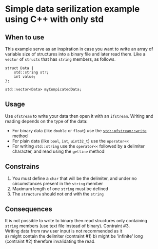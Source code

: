 # Simple data serilization example using C++ with only std

## When to use
This example serve as an inspiration in case you want to write an array of variable size of structures into a binary file and later read them.
Like a `vector` of `structs` that has `string` members, as follows.  
```
struct Data {
    std::string str;
    int value;
};

std::vector<Data> myCompicatedData;
```

## Usage
Use `ofstream` to write your data then open it with an `ifstream`. Writing and reading depends on the type of the data:
- For binary data (like `double` or `float`) use the [`std::ofstream::write`](https://en.cppreference.com/w/cpp/io/basic_ostream/write) method
- For plain data (like `bool`, `int`, `uint32_t`) use the `operator<<`
- For writing `std::string` use the `operator<<` followed by a delimiter character, and read using the `getline` method

## Constrains
1. You must define a `char` that will be the delimiter, and under no circumstances present in the `string` member
2. Maximum length of one `string` must be defined
3. The `structure` should not end with the `string`

## Consequences
It is not possible to write to binary then read structures only containing `string` members (use text file instead of binary). Contraint #3.  
Writing data from raw user input is not recommended as it  
a) might contain the delimiter (contraint #1) 
b) might be 'infinite' long (contraint #2)
therefore invalidating the read.

